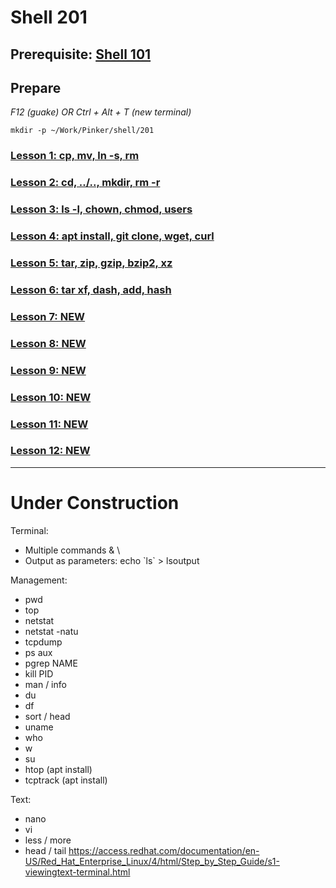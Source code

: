 # Shell 201

## Prerequisite: [Shell 101](https://github.com/inkVerb/Pinker/tree/master/101-shell)

## Prepare

*F12 (guake) OR Ctrl + Alt + T (new terminal)*

`mkdir -p ~/Work/Pinker/shell/201`

### [Lesson 1: cp, mv, ln -s, rm](https://github.com/inkVerb/pinker/blob/master/201-shell/Lesson-01.md)

### [Lesson 2: cd, ../.., mkdir, rm -r](https://github.com/inkVerb/pinker/blob/master/201-shell/Lesson-02.md)

### [Lesson 3: ls -l, chown, chmod, users](https://github.com/inkVerb/pinker/blob/master/201-shell/Lesson-03.md)

### [Lesson 4: apt install, git clone, wget, curl](https://github.com/inkVerb/pinker/blob/master/201-shell/Lesson-04.md)

### [Lesson 5: tar, zip, gzip, bzip2, xz](https://github.com/inkVerb/pinker/blob/master/201-shell/Lesson-05.md)

### [Lesson 6: tar xf, dash, add, hash](https://github.com/inkVerb/pinker/blob/master/201-shell/Lesson-06.md)

### [Lesson 7: NEW](https://github.com/inkVerb/pinker/blob/master/201-shell/Lesson-07.md)

### [Lesson 8: NEW](https://github.com/inkVerb/pinker/blob/master/201-shell/Lesson-08.md)

### [Lesson 9: NEW](https://github.com/inkVerb/pinker/blob/master/201-shell/Lesson-09.md)

### [Lesson 10: NEW](https://github.com/inkVerb/pinker/blob/master/201-shell/Lesson-10.md)

### [Lesson 11: NEW](https://github.com/inkVerb/pinker/blob/master/201-shell/Lesson-11.md)

### [Lesson 12: NEW](https://github.com/inkVerb/pinker/blob/master/201-shell/Lesson-12.md)

___
# Under Construction


Terminal:
- Multiple commands & \
- Output as parameters: echo \`ls\` > lsoutput

Management:
- pwd
- top
- netstat
- netstat -natu
- tcpdump
- ps aux
- pgrep NAME
- kill PID
- man / info
- du
- df
- sort / head
- uname
- who
- w
- su
- htop (apt install)
- tcptrack (apt install)

Text:
- nano
- vi
- less / more
- head / tail
https://access.redhat.com/documentation/en-US/Red_Hat_Enterprise_Linux/4/html/Step_by_Step_Guide/s1-viewingtext-terminal.html
